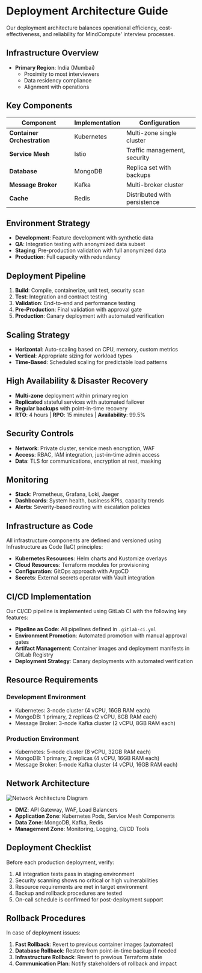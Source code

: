 # Deployment Architecture Guide

Our deployment architecture balances operational efficiency, cost-effectiveness, and reliability for MindCompute' interview processes.

## Infrastructure Overview

- **Primary Region**: India (Mumbai)
   - Proximity to most interviewers
   - Data residency compliance
   - Alignment with operations

## Key Components

| Component | Implementation | Configuration |
|-----------|----------------|---------------|
| **Container Orchestration** | Kubernetes | Multi-zone single cluster |
| **Service Mesh** | Istio | Traffic management, security |
| **Database** | MongoDB | Replica set with backups |
| **Message Broker** | Kafka | Multi-broker cluster |
| **Cache** | Redis | Distributed with persistence |

## Environment Strategy

- **Development**: Feature development with synthetic data
- **QA**: Integration testing with anonymized data subset
- **Staging**: Pre-production validation with full anonymized data
- **Production**: Full capacity with redundancy

## Deployment Pipeline

1. **Build**: Compile, containerize, unit test, security scan
2. **Test**: Integration and contract testing
3. **Validation**: End-to-end and performance testing
4. **Pre-Production**: Final validation with approval gate
5. **Production**: Canary deployment with automated verification

## Scaling Strategy

- **Horizontal**: Auto-scaling based on CPU, memory, custom metrics
- **Vertical**: Appropriate sizing for workload types
- **Time-Based**: Scheduled scaling for predictable load patterns

## High Availability & Disaster Recovery

- **Multi-zone** deployment within primary region
- **Replicated** stateful services with automated failover
- **Regular backups** with point-in-time recovery
- **RTO**: 4 hours | **RPO**: 15 minutes | **Availability**: 99.5%

## Security Controls

- **Network**: Private cluster, service mesh encryption, WAF
- **Access**: RBAC, IAM integration, just-in-time admin access
- **Data**: TLS for communications, encryption at rest, masking

## Monitoring

- **Stack**: Prometheus, Grafana, Loki, Jaeger
- **Dashboards**: System health, business KPIs, capacity trends
- **Alerts**: Severity-based routing with escalation policies

## Infrastructure as Code

All infrastructure components are defined and versioned using Infrastructure as Code (IaC) principles:

- **Kubernetes Resources**: Helm charts and Kustomize overlays
- **Cloud Resources**: Terraform modules for provisioning
- **Configuration**: GitOps approach with ArgoCD
- **Secrets**: External secrets operator with Vault integration

## CI/CD Implementation

Our CI/CD pipeline is implemented using GitLab CI with the following key features:

- **Pipeline as Code**: All pipelines defined in `.gitlab-ci.yml`
- **Environment Promotion**: Automated promotion with manual approval gates
- **Artifact Management**: Container images and deployment manifests in GitLab Registry
- **Deployment Strategy**: Canary deployments with automated verification

## Resource Requirements

### Development Environment
- Kubernetes: 3-node cluster (4 vCPU, 16GB RAM each)
- MongoDB: 1 primary, 2 replicas (2 vCPU, 8GB RAM each)
- Message Broker: 3-node Kafka cluster (2 vCPU, 8GB RAM each)

### Production Environment
- Kubernetes: 5-node cluster (8 vCPU, 32GB RAM each)
- MongoDB: 1 primary, 2 replicas (4 vCPU, 16GB RAM each)
- Message Broker: 5-node Kafka cluster (4 vCPU, 16GB RAM each)

## Network Architecture

![Network Architecture Diagram](../images/network_architecture.png)

- **DMZ**: API Gateway, WAF, Load Balancers
- **Application Zone**: Kubernetes Pods, Service Mesh Components
- **Data Zone**: MongoDB, Kafka, Redis
- **Management Zone**: Monitoring, Logging, CI/CD Tools

## Deployment Checklist

Before each production deployment, verify:

1. All integration tests pass in staging environment
2. Security scanning shows no critical or high vulnerabilities
3. Resource requirements are met in target environment
4. Backup and rollback procedures are tested
5. On-call schedule is confirmed for post-deployment support

## Rollback Procedures

In case of deployment issues:

1. **Fast Rollback**: Revert to previous container images (automated)
2. **Database Rollback**: Restore from point-in-time backup if needed
3. **Infrastructure Rollback**: Revert to previous Terraform state
4. **Communication Plan**: Notify stakeholders of rollback and impact
